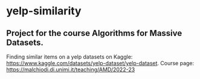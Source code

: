 # yelp-similarity
## Project for the course Algorithms for Massive Datasets. 
Finding similar items on a yelp datasets on Kaggle: https://www.kaggle.com/datasets/yelp-dataset/yelp-dataset.
Course page: https://malchiodi.di.unimi.it/teaching/AMD/2022-23
